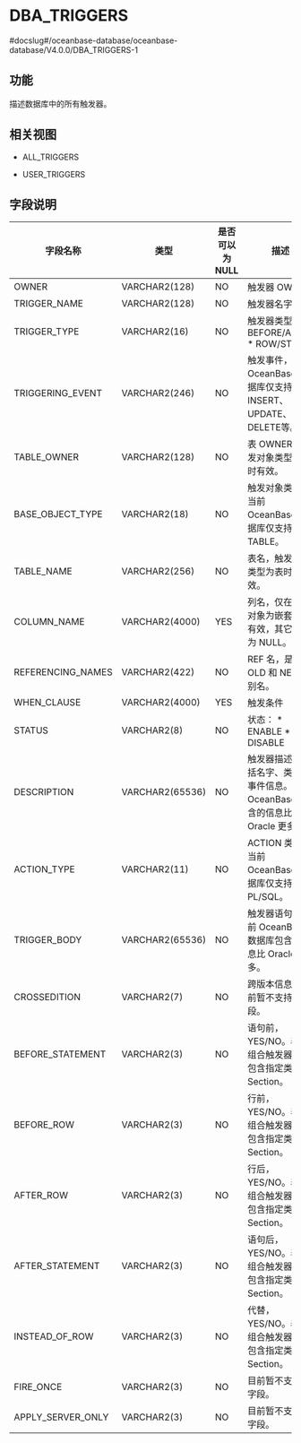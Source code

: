 DBA_TRIGGERS 
=================================
#docslug#/oceanbase-database/oceanbase-database/V4.0.0/DBA_TRIGGERS-1


功能 
-----------

描述数据库中的所有触发器。

相关视图 
-------------

* ALL_TRIGGERS

  

* USER_TRIGGERS

  




字段说明 
-------------



|     **字段名称**      |     **类型**      | **是否可以为 NULL** |                                                                  **描述**                                                                  |
|-------------------|-----------------|----------------|------------------------------------------------------------------------------------------------------------------------------------------|
| OWNER             | VARCHAR2(128)   | NO             | 触发器 OWNER                                                                                                                                |
| TRIGGER_NAME      | VARCHAR2(128)   | NO             | 触发器名字                                                                                                                                    |
| TRIGGER_TYPE      | VARCHAR2(16)    | NO             | 触发器类型： * BEFORE/AFTER   * ROW/STMT    |
| TRIGGERING_EVENT  | VARCHAR2(246)   | NO             | 触发事件，当前 OceanBase 数据库仅支持 INSERT、UPDATE、DELETE等。                                                                                          |
| TABLE_OWNER       | VARCHAR2(128)   | NO             | 表 OWNER，触发对象类型为表时有效。                                                                                                                     |
| BASE_OBJECT_TYPE  | VARCHAR2(18)    | NO             | 触发对象类型，当前 OceanBase 数据库仅支持 TABLE。                                                                                                        |
| TABLE_NAME        | VARCHAR2(256)   | NO             | 表名，触发对象类型为表时有效。                                                                                                                          |
| COLUMN_NAME       | VARCHAR2(4000)  | YES            | 列名，仅在触发对象为嵌套表时有效，其它情况为 NULL。                                                                                                             |
| REFERENCING_NAMES | VARCHAR2(422)   | NO             | REF 名，是 OLD 和 NEW 的别名。                                                                                                                   |
| WHEN_CLAUSE       | VARCHAR2(4000)  | YES            | 触发条件                                                                                                                                     |
| STATUS            | VARCHAR2(8)     | NO             | 状态： * ENABLE   * DISABLE              |
| DESCRIPTION       | VARCHAR2(65536) | NO             | 触发器描述，包括名字、类型、事件信息。当前 OceanBase 包含的信息比 Oracle 更多。                                                                                        |
| ACTION_TYPE       | VARCHAR2(11)    | NO             | ACTION 类型，当前 OceanBase 数据库仅支持 PL/SQL。                                                                                                    |
| TRIGGER_BODY      | VARCHAR2(65536) | NO             | 触发器语句。当前 OceanBase 数据库包含的信息比 Oracle 更多。                                                                                                  |
| CROSSEDITION      | VARCHAR2(7)     | NO             | 跨版本信息，目前暂不支持该字段。                                                                                                                         |
| BEFORE_STATEMENT  | VARCHAR2(3)     | NO             | 语句前，YES/NO。表示组合触发器是否包含指定类型的 Section。                                                                                                     |
| BEFORE_ROW        | VARCHAR2(3)     | NO             | 行前，YES/NO。表示组合触发器是否包含指定类型的 Section。                                                                                                      |
| AFTER_ROW         | VARCHAR2(3)     | NO             | 行后，YES/NO。表示组合触发器是否包含指定类型的 Section。                                                                                                      |
| AFTER_STATEMENT   | VARCHAR2(3)     | NO             | 语句后，YES/NO。表示组合触发器是否包含指定类型的 Section。                                                                                                     |
| INSTEAD_OF_ROW    | VARCHAR2(3)     | NO             | 代替，YES/NO。表示组合触发器是否包含指定类型的 Section。                                                                                                      |
| FIRE_ONCE         | VARCHAR2(3)     | NO             | 目前暂不支持该字段。                                                                                                                               |
| APPLY_SERVER_ONLY | VARCHAR2(3)     | NO             | 目前暂不支持该字段。                                                                                                                               |


